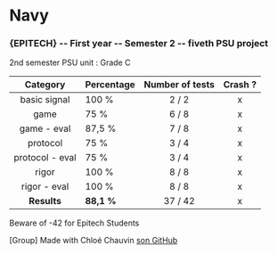 # Navy
### {EPITECH} -- First year -- Semester 2 -- fiveth PSU project

2nd semester PSU unit : Grade C

|     Category    | Percentage | Number of tests | Crash ? |
|:---------------:|------------|:---------------:|:-------:|
|   basic signal  |    100 %   |      2 / 2      |    x    |
|       game      |    75 %    |      6 / 8      |    x    |
|   game - eval   |   87,5 %   |      7 / 8      |    x    |
|     protocol    |    75 %    |      3 / 4      |    x    |
| protocol - eval |    75 %    |      3 / 4      |    x    |
|      rigor      |    100 %   |      8 / 8      |    x    |
|   rigor - eval  |    100 %   |      8 / 8      |    x    |
|   **Results**   | **88,1 %** |     37 / 42     |    x    |
  
Beware of -42 for Epitech Students

[Group] Made with Chloé Chauvin [son GitHub](https://github.com/Nekory23)